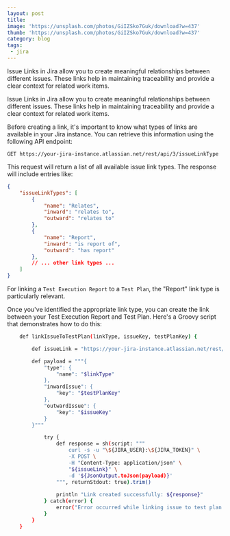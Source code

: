 ```yaml
---
layout: post
title: 
image: 'https://unsplash.com/photos/GiIZSko7Guk/download?w=437'
thumb: 'https://unsplash.com/photos/GiIZSko7Guk/download?w=437'
category: blog
tags:
 - jira
---
```


Issue Links in Jira allow you to create meaningful relationships between different issues. These links help in maintaining traceability and provide a clear context for related work items.<!-- truncate_here -->

Issue Links in Jira allow you to create meaningful relationships between different issues. These links help in maintaining traceability and provide a clear context for related work items.

Before creating a link, it's important to know what types of links are available in your Jira instance. You can retrieve this information using the following API endpoint:

```
GET https://your-jira-instance.atlassian.net/rest/api/3/issueLinkType
```

This request will return a list of all available issue link types. The response will include entries like:

```json
{
    "issueLinkTypes": [
        {
            "name": "Relates",
            "inward": "relates to",
            "outward": "relates to"
        },
        {
            "name": "Report",
            "inward": "is report of",
            "outward": "has report"
        },
        // ... other link types ...
    ]
}
```

For linking a `Test Execution Report` to a `Test Plan`, the "Report" link type is particularly relevant.

Once you've identified the appropriate link type, you can create the link between your Test Execution Report and Test Plan. Here's a Groovy script that demonstrates how to do this:



```bash
    def linkIssueToTestPlan(linkType, issueKey, testPlanKey) {

        def issueLink = "https://your-jira-instance.atlassian.net/rest/api/3/issueLink"

        def payload = """{
            "type": {
                "name": "$linkType"
            },
            "inwardIssue": {
                "key": "$testPlanKey"
            },
            "outwardIssue": {
                "key": "$issueKey"
            }
        }"""

            try {
                def response = sh(script: """
                    curl -s -u "\${JIRA_USER}:\${JIRA_TOKEN}" \
                    -X POST \
                    -H "Content-Type: application/json" \
                    "${issueLink}" \
                    -d '${JsonOutput.toJson(payload)}'
                """, returnStdout: true).trim()
        
                println "Link created successfully: ${response}"
            } catch(error) {
                error("Error occurred while linking issue to test plan: ${error.getMessage()}")
            }
        }
    }
```